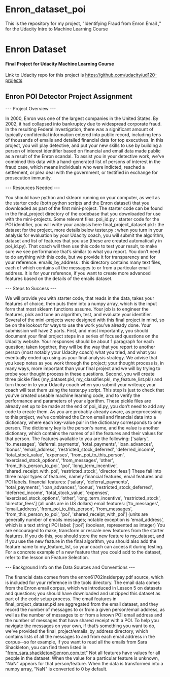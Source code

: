 # Enron_dataset_poi
This is the repository for my project, "Identifying Fraud from Enron Email ," for the Udacity Intro to Machine Learning Course

# Enron Dataset
#### Final Project for Udacity Machine Learning Course

Link to Udacity repo for this project is https://github.com/udacity/ud120-projects


## Enron POI Detector Project Assignment
--- Project Overview ---

In 2000, Enron was one of the largest companies in the United States. By 2002, it had collapsed into bankruptcy due to widespread corporate fraud. In the resulting Federal investigation, there was a significant amount of typically confidential information entered into public record, including tens of thousands of emails and detailed financial data for top executives. In this project, you will play detective, and put your new skills to use by building a person of interest identifier based on financial and email data made public as a result of the Enron scandal. To assist you in your detective work, we've combined this data with a hand-generated list of persons of interest in the fraud case, which means individuals who were indicted, reached a settlement, or plea deal with the government, or testified in exchange for prosecution immunity.

--- Resources Needed ---

You should have python and sklearn running on your computer, as well as the starter code (both python scripts and the Enron dataset) that you downloaded as part of the first mini-project. The starter code can be found in the final_project directory of the codebase that you downloaded for use with the mini-projects. Some relevant files:
poi_id.py : starter code for the POI identifier, you will write your analysis here
final_project_dataset.pkl : the dataset for the project, more details below
tester.py : when you turn in your analysis for evaluation by your Udacity coach, you will submit the algorithm, dataset and list of features that you use (these are created automatically in poi_id.py). That coach will then use this code to test your result, to make sure we see performance that’s similar to what you report. You don’t need to do anything with this code, but we provide it for transparency and for your reference.
emails_by_address : this directory contains many text files, each of which contains all the messages to or from a particular email address. It is for your reference, if you want to create more advanced features based on the details of the emails dataset.

--- Steps to Success ---

We will provide you with starter code, that reads in the data, takes your features of choice, then puts them into a numpy array, which is the input form that most sklearn functions assume. Your job is to engineer the features, pick and tune an algorithm, test, and evaluate your identifier. Several of the mini-projects were designed with this final project in mind, so be on the lookout for ways to use the work you’ve already done. Your submission will have 2 parts. First, and most importantly, you should document your final project steps in a series of focused questions on the Udacity website. Your responses should be about 1 paragraph for each question; taken together, they will be the way that you report to another person (most notably your Udacity coach) what you tried, and what you eventually ended up using as your final analysis strategy. We advise that you keep notes as you work through the project; your thought process is, in many ways, more important than your final project and we will by trying to probe your thought process in these questions. Second, you will create three pickle files (my_dataset.pkl, my_classifier.pkl, my_feature_list.pkl) and turn those in to your Udacity coach when you submit your writeup; your coach will test them using the tester.py script. This step is just to check that you’ve created useable machine learning code, and to verify the performance and parameters of your algorithm. These pickle files are already set up to be made at the end of poi_id.py, you don’t need to add any code to create them. As you are probably already aware, as preprocessing to this project, we've combined the Enron email and financial data into a dictionary, where each key-value pair in the dictionary corresponds to one person. The dictionary key is the person's name, and the value is another dictionary, which contains the names of all the features and their values for that person. The features available to you are the following:
['salary', 'to_messages', 'deferral_payments', 'total_payments', 'loan_advances', 'bonus', 'email_address', 'restricted_stock_deferred', 'deferred_income', 'total_stock_value', 'expenses', 'from_poi_to_this_person', 'exercised_stock_options', 'from_messages', 'other', 'from_this_person_to_poi', 'poi', 'long_term_incentive', 'shared_receipt_with_poi', 'restricted_stock', 'director_fees']
These fall into three major types of features, namely financial features, email features and POI labels.
financial features:
['salary', 'deferral_payments', 'total_payments', 'loan_advances', 'bonus', 'restricted_stock_deferred', 'deferred_income', 'total_stock_value', 'expenses', 'exercised_stock_options', 'other', 'long_term_incentive', 'restricted_stock', 'director_fees'] (all units are in US dollars)
email features:
['to_messages', 'email_address', 'from_poi_to_this_person', 'from_messages', 'from_this_person_to_poi', 'poi', 'shared_receipt_with_poi'] (units are generally number of emails messages; notable exception is ‘email_address’, which is a text string)
POI label:
[‘poi’] (boolean, represented as integer)
You are encouraged to make, transform or rescale new features from the starter features. If you do this, you should store the new feature to my_dataset, and if you use the new feature in the final algorithm, you should also add the feature name to my_feature_list, so your coach can access it during testing. For a concrete example of a new feature that you could add to the dataset, refer to the lesson on Feature Selection.

--- Background Info on the Data Sources and Conventions ---

The financial data comes from the enron61702insiderpay.pdf source, which is included for your reference in the tools directory. The email data comes from the Enron email corpus, which we introduced in Lesson 5 on datasets and questions; you should have downloaded and unzipped this dataset as part of the code setup process. The email features in final_project_dataset.pkl are aggregated from the email dataset, and they record the number of messages to or from a given person/email address, as well as the number of messages to or from a known POI email address and the number of messages that have shared receipt with a POI. To help you navigate the messages on your own, if that’s something you want to do, we've provided the final_project/emails_by_address directory, which contains lists of all the messages to and from each email address in the corpus--so for example, if you want to read all the emails from Sara Shackleton, you can find them listed in "from_sara.shackleton@enron.com.txt"
Not all features have values for all people in the dataset. When the value for a particular feature is unknown, "NaN" appears for that person/feature. When the data is transformed into a numpy array, "NaN" is converted to 0 by default.
